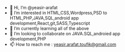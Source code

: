 - 👋 Hi, I’m @yeasir-arafat
- 👀 I’m interested in HTML,CSS,Wordpress,PSD to HTML,PHP,JAVA,SQL,android app development,React,git,SASS,Typescript
- 🌱 I’m currently learning all of the above
- 💞️ I’m looking to collaborate on JAVA.SQL,androied app development,PHP
- 📫 How to reach me : yeasir.arafat.toufik@gmail.com 

<!---
yeasir-arafat/yeasir-arafat is a ✨ special ✨ repository because its `README.md` (this file) appears on your GitHub profile.
You can click the Preview link to take a look at your changes.
--->
